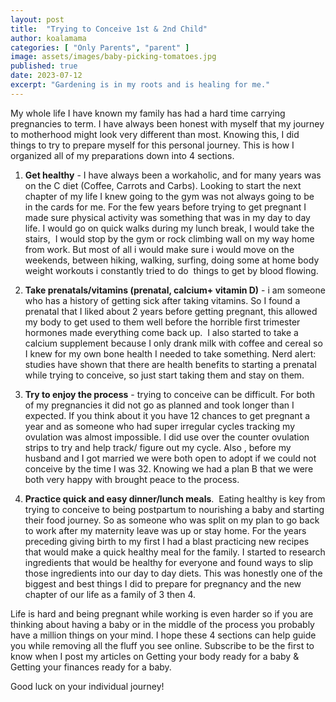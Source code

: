 ```yaml
---
layout: post
title:  "Trying to Conceive 1st & 2nd Child"
author: koalamama
categories: [ "Only Parents", "parent" ]
image: assets/images/baby-picking-tomatoes.jpg
published: true
date: 2023-07-12
excerpt: "Gardening is in my roots and is healing for me."
---
```


My whole life I have known my family has had a hard time carrying pregnancies to term. I have always been honest with myself that my journey to motherhood might look very different than most. Knowing this, I did things to try to prepare myself for this personal journey. This is how I organized all of my preparations down into 4 sections. 

1. **Get healthy** - I have always been a workaholic, and for many years was on the C diet (Coffee, Carrots and Carbs). Looking to start the next chapter of my life I knew going to the gym was not always going to be  in the cards for me. For the few years before trying to get pregnant I made sure physical activity was something that was in my day to day life. I would go on quick walks during my lunch break, I would take the stairs,  I would stop by the gym or rock climbing wall on my way home from work. But most of all i would make sure i would move on the weekends, between hiking, walking, surfing, doing some at home body weight workouts i constantly tried to do  things to get by blood flowing.


2. **Take prenatals/vitamins (prenatal, calcium+ vitamin D)** - i am someone who has a history of getting sick after taking vitamins. So I found a prenatal that I liked about 2 years before getting pregnant, this allowed my body to get used to them well before the horrible first trimester hormones made everything come back up.  I also started to take a calcium supplement because I only drank milk with coffee and cereal so I knew for my own bone health I needed to take something. Nerd alert: studies have shown that there are health benefits to starting a prenatal while trying to conceive, so just start taking them and stay on them. 

3. **Try to enjoy the process** - trying to conceive can be difficult. For both of my pregnancies it did not go as planned and took longer than I expected. If you think about it you have 12 chances to get pregnant a year and as someone who had super irregular cycles tracking my ovulation was almost impossible. I did use over the counter ovulation strips to try and help track/ figure out my cycle. Also , before my husband and I got married we were both open to adopt if we could not conceive by the time I was 32. Knowing we had a plan B that we were both very happy with brought peace to the process. 


4. **Practice quick and easy dinner/lunch meals**.  Eating healthy is key from trying to conceive to being postpartum to nourishing a baby and starting their food journey. So as someone who was split on my plan to go back to work after my maternity leave was up or stay home. For the years preceding giving birth to my first I had a blast practicing new recipes that would make a quick healthy meal for the family. I started to research ingredients that would be healthy for everyone and found ways to slip those ingredients into our day to day diets. This was honestly one of the biggest and best things I did to prepare for pregnancy and the new chapter of our life as a family of 3 then 4. 


Life is hard and being pregnant while working is even harder so if you are thinking about having a baby or in the middle of the process you probably have a million things on your mind. I hope these 4 sections can help guide you while removing all the fluff you see online. Subscribe to be the first to know when I post my articles on Getting your body ready for a baby & Getting your finances ready for a baby. 

Good luck on your individual journey! 